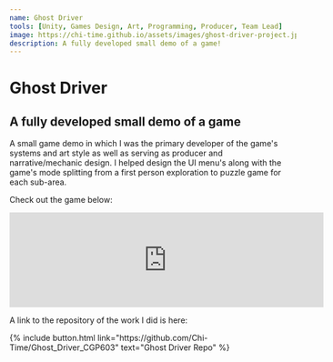 ```yaml
---
name: Ghost Driver
tools: [Unity, Games Design, Art, Programming, Producer, Team Lead]
image: https://chi-time.github.io/assets/images/ghost-driver-project.jpg
description: A fully developed small demo of a game!
---
```


Ghost Driver
==============================

## A fully developed small demo of a game

A small game demo in which I was the primary developer of the game's systems and art style as well as serving as producer and narrative/mechanic design. I helped design the UI menu's along with the game's mode splitting from a first person exploration to puzzle game for each sub-area.

Check out the game below:

<iframe frameborder="0" src="https://itch.io/embed/557159?bg_color=353535&amp;fg_color=f9f9f9&amp;link_color=b8fdfe&amp;border_color=434343" width="552" height="167"><a href="https://chi-time.itch.io/ghost-driver-demo">Ghost Driver Demo by James Johnson, Jack Hill, Matthew Pendleton</a></iframe>

A link to the repository of the work I did is here:

<div class="github-widget" chi-time="surbhioberoi"></div>
<script src="https://unpkg.com/github-card@1.2.1/dist/widget.js"></script>

<p class="text-center">
{% include button.html link="https://github.com/Chi-Time/Ghost_Driver_CGP603" text="Ghost Driver Repo" %}
</p>

